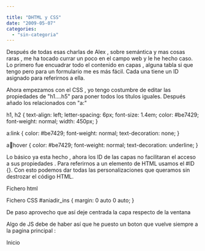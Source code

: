 ```yaml
---

title: "DHTML y CSS"
date: "2009-05-07"
categories: 
  - "sin-categoria"
---
```


Después de todas esas charlas de Alex , sobre semántica y mas cosas raras , me ha tocado currar un poco en el campo web y le he hecho caso. Lo primero fue encuadrar todo el contenido en capas , alguna tabla si que tengo pero para un formulario me es más fácil. Cada una tiene un ID asignado para referirnos a ella.

Ahora empezamos con el CSS , yo tengo costumbre de editar las propiedades de "h1....h5" para poner todos los títulos iguales. Después añado los relacionados con "a:"

h1, h2 {
    text-align: left;
    letter-spacing: 6px;
    font-size: 1.4em;
    color: #be7429;
    font-weight: normal;
    width: 450px;
}

a:link {
   color: #be7429;
   font-weight: normal;
   text-decoration: none;
}

a:link:hover {
   color: #be7429;
   font-weight: normal;
   text-decoration: underline;
}

Lo básico ya esta hecho , ahora los ID de las capas no facilitaran el acceso a sus propiedades . Para referirnos a un elemento de HTML usamos el #ID {}. Con esto podemos dar todas las personalizaciones que queramos sin destrozar el código HTML.

Fichero html

Fichero CSS #aniadir\_ins { margin: 0 auto 0 auto; }

De paso aprovecho que así deje centrada la capa respecto de la ventana

Algo de JS debe de haber así que he puesto un boton que vuelve siempre a la pagina principal :

Inicio
